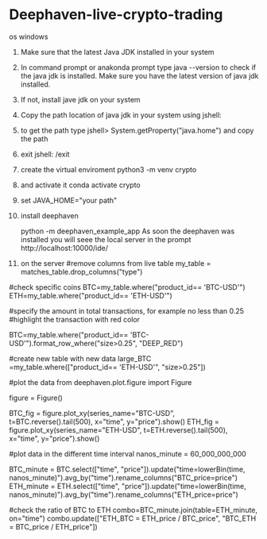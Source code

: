 # Deephaven-live-crypto-trading
os windows

1. Make sure that the latest Java JDK installed in your system
2. In command prompt or anakonda prompt type 
   java --version to check if the java jdk is installed. Make sure you have the latest version of java jdk installed.
3. If not, install jave jdk on your system

4. Copy the path location of java jdk in your system using jshell: 
5. to get the path type 
   jshell> System.getProperty("java.home") and copy the path
6. exit jshell: /exit
7. create the virtual enviroment 
   python3 -m venv crypto
8. and activate it
   conda activate crypto
9. set JAVA_HOME="your path"
10. install deephaven

    python -m deephaven_example_app
    As soon the deephaven was installed you will seee the local server in the prompt
    http://localhost:10000/ide/

11. on the server
#remove columns from live table
my_table = matches_table.drop_columns("type")

#check specific coins
BTC=my_table.where("product_id== 'BTC-USD'")
ETH=my_table.where("product_id== 'ETH-USD'")


#specify the amount in total transactions, for example no less than 0.25
#highlight the transaction with red color

BTC=my_table.where("product_id== 'BTC-USD'").format_row_where("size>0.25", "DEEP_RED")

#create new table with new data
large_BTC =my_table.where(["product_id== 'ETH-USD'", "size>0.25"])

#plot the data
from deephaven.plot.figure import Figure

figure = Figure()

BTC_fig = figure.plot_xy(series_name="BTC-USD", t=BTC.reverse().tail(500), x="time", y="price").show()
ETH_fig = figure.plot_xy(series_name="ETH-USD", t=ETH.reverse().tail(500), x="time", y="price").show()

#plot data in the different time interval 
nanos_minute = 60_000_000_000

BTC_minute = BTC.select(["time", "price"]).update("time=lowerBin(time, nanos_minute)").avg_by("time").rename_columns("BTC_price=price")
ETH_minute = ETH.select(["time", "price"]).update("time=lowerBin(time, nanos_minute)").avg_by("time").rename_columns("ETH_price=price")

#check the ratio of BTC to ETH
combo=BTC_minute.join(table=ETH_minute, on="time")
combo.update(["ETH_BTC = ETH_price / BTC_price", "BTC_ETH = BTC_price / ETH_price"])
